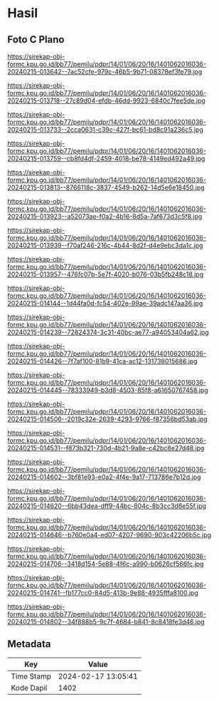 # Hasil

## Foto C Plano

https://sirekap-obj-formc.kpu.go.id/bb77/pemilu/pdpr/14/01/06/20/16/1401062016036-20240215-013642--7ac52cfe-979c-46b5-9b71-08378ef3fe79.jpg

https://sirekap-obj-formc.kpu.go.id/bb77/pemilu/pdpr/14/01/06/20/16/1401062016036-20240215-013718--27c89d04-efdb-46dd-9923-6840c7fee5de.jpg

https://sirekap-obj-formc.kpu.go.id/bb77/pemilu/pdpr/14/01/06/20/16/1401062016036-20240215-013733--2cca0631-c39c-427f-bc61-bd8c91a236c5.jpg

https://sirekap-obj-formc.kpu.go.id/bb77/pemilu/pdpr/14/01/06/20/16/1401062016036-20240215-013759--cb8fd4df-2459-4018-be78-4149ed492a49.jpg

https://sirekap-obj-formc.kpu.go.id/bb77/pemilu/pdpr/14/01/06/20/16/1401062016036-20240215-013813--8766118c-3837-4549-b262-14d5e6e18450.jpg

https://sirekap-obj-formc.kpu.go.id/bb77/pemilu/pdpr/14/01/06/20/16/1401062016036-20240215-013923--a52073ae-f0a2-4b16-8d5a-7af673d3c5f8.jpg

https://sirekap-obj-formc.kpu.go.id/bb77/pemilu/pdpr/14/01/06/20/16/1401062016036-20240215-013939--f70af246-216c-4b44-8d2f-d4e9ebc3da1c.jpg

https://sirekap-obj-formc.kpu.go.id/bb77/pemilu/pdpr/14/01/06/20/16/1401062016036-20240215-013957--476fc07b-5e7f-4020-b076-03b5fb248c18.jpg

https://sirekap-obj-formc.kpu.go.id/bb77/pemilu/pdpr/14/01/06/20/16/1401062016036-20240215-014144--1d44fa0d-fc54-402e-99ae-39adc147aa36.jpg

https://sirekap-obj-formc.kpu.go.id/bb77/pemilu/pdpr/14/01/06/20/16/1401062016036-20240215-014239--72824374-3c31-40bc-ae77-a94053404a62.jpg

https://sirekap-obj-formc.kpu.go.id/bb77/pemilu/pdpr/14/01/06/20/16/1401062016036-20240215-014426--7f7af100-81b9-41ca-ac12-131738015686.jpg

https://sirekap-obj-formc.kpu.go.id/bb77/pemilu/pdpr/14/01/06/20/16/1401062016036-20240215-014445--78333949-b3d8-4503-85f8-a61650767458.jpg

https://sirekap-obj-formc.kpu.go.id/bb77/pemilu/pdpr/14/01/06/20/16/1401062016036-20240215-014506--2019c32e-2639-4293-9766-f87356bd53ab.jpg

https://sirekap-obj-formc.kpu.go.id/bb77/pemilu/pdpr/14/01/06/20/16/1401062016036-20240215-014531--f873b321-730d-4b21-9a8e-c42bc8e27d48.jpg

https://sirekap-obj-formc.kpu.go.id/bb77/pemilu/pdpr/14/01/06/20/16/1401062016036-20240215-014602--3bf81e93-e0a2-4f4e-9a17-713786e7b12d.jpg

https://sirekap-obj-formc.kpu.go.id/bb77/pemilu/pdpr/14/01/06/20/16/1401062016036-20240215-014620--6bb43dea-dff9-44bc-804c-8b3cc3d6e55f.jpg

https://sirekap-obj-formc.kpu.go.id/bb77/pemilu/pdpr/14/01/06/20/16/1401062016036-20240215-014646--b760e0a4-ed07-4207-9690-903c42206b5c.jpg

https://sirekap-obj-formc.kpu.go.id/bb77/pemilu/pdpr/14/01/06/20/16/1401062016036-20240215-014706--3418d154-5e88-4f6c-a990-b0626cf566fc.jpg

https://sirekap-obj-formc.kpu.go.id/bb77/pemilu/pdpr/14/01/06/20/16/1401062016036-20240215-014741--fb177cc0-84d5-413b-9e88-4935fffa8100.jpg

https://sirekap-obj-formc.kpu.go.id/bb77/pemilu/pdpr/14/01/06/20/16/1401062016036-20240215-014802--34f888b5-9c7f-4684-b841-8c8418fe3d46.jpg


## Metadata

| Key        | Value               |
| ---------- | ------------------- |
| Time Stamp | 2024-02-17 13:05:41 |
| Kode Dapil | 1402                |



